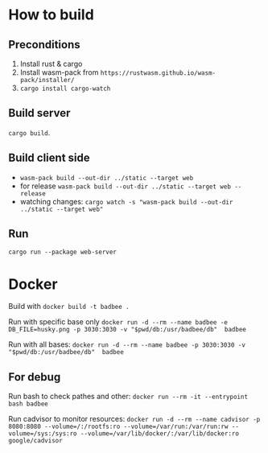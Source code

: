 

# How to build

## Preconditions
1. Install rust & cargo
2. Install wasm-pack from `https://rustwasm.github.io/wasm-pack/installer/`
3. `cargo install cargo-watch`

## Build server
`cargo build`. 

## Build client side

* `wasm-pack build --out-dir ../static --target web`
* for release `wasm-pack build --out-dir ../static --target web --release`
* watching changes: `cargo watch -s "wasm-pack build --out-dir ../static --target web"`

## Run
`cargo run --package web-server` 

# Docker 

Build with `docker build -t badbee .`

Run with specific base only `docker run -d --rm --name badbee -e DB_FILE=husky.png -p 3030:3030 -v "$pwd/db:/usr/badbee/db"  badbee`

Run with all bases: `docker run -d --rm --name badbee -p 3030:3030 -v "$pwd/db:/usr/badbee/db"  badbee`

## For debug

Run bash to check pathes and other: `docker run --rm -it --entrypoint bash badbee`

Run cadvisor to monitor resources: `docker run -d --rm --name cadvisor -p 8080:8080 --volume=/:/rootfs:ro --volume=/var/run:/var/run:rw --volume=/sys:/sys:ro --volume=/var/lib/docker/:/var/lib/docker:ro google/cadvisor`

